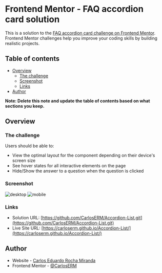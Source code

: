 # Frontend Mentor - FAQ accordion card solution

This is a solution to the [FAQ accordion card challenge on Frontend Mentor](https://www.frontendmentor.io/challenges/faq-accordion-card-XlyjD0Oam). Frontend Mentor challenges help you improve your coding skills by building realistic projects.

## Table of contents

- [Overview](#overview)
  - [The challenge](#the-challenge)
  - [Screenshot](#screenshot)
  - [Links](#links)
- [Author](#author)

**Note: Delete this note and update the table of contents based on what sections you keep.**

## Overview

### The challenge

Users should be able to:

- View the optimal layout for the component depending on their device's screen size
- See hover states for all interactive elements on the page
- Hide/Show the answer to a question when the question is clicked

### Screenshot

![desktop](https://user-images.githubusercontent.com/74724103/121532754-07719280-c9d6-11eb-95be-bd3dd94c8bf3.png)
![mobile](https://user-images.githubusercontent.com/74724103/121532772-0b9db000-c9d6-11eb-9ba8-50b022c4a384.png)

### Links

- Solution URL: [https://github.com/CarlosERM/Accordion-List.git](https://github.com/CarlosERM/Accordion-List.git)
- Live Site URL: [https://carloserm.github.io/Accordion-List/](https://carloserm.github.io/Accordion-List/)

## Author

- Website - [Carlos Eduardo Rocha Miranda](https://www.your-site.com)
- Frontend Mentor - [@CarlosERM](https://www.frontendmentor.io/profile/CarlosERM)
